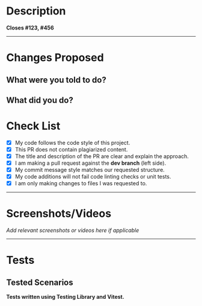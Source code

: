 # **Description**

**Closes #123, #456**

---

# **Changes Proposed**

## **What were you told to do?**

## **What did you do?**

# **Check List**

- [x] My code follows the code style of this project.
- [x] This PR does not contain plagiarized content.
- [x] The title and description of the PR are clear and explain the approach.
- [x] I am making a pull request against the **dev branch** (left side).
- [x] My commit message style matches our requested structure.
- [x] My code additions will not fail code linting checks or unit tests.
- [x] I am only making changes to files I was requested to.

---

# **Screenshots/Videos**

*Add relevant screenshots or videos here if applicable*

---

# **Tests**

## **Tested Scenarios**

**Tests written using Testing Library and Vitest.**
